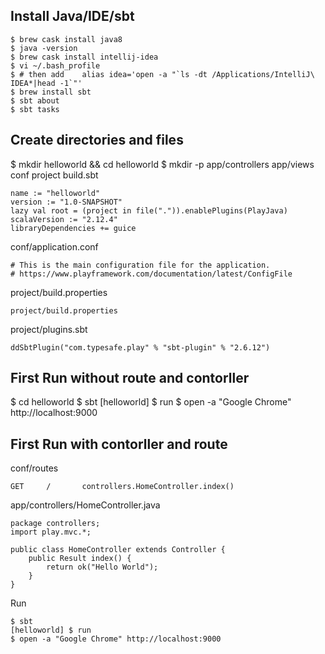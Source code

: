 
## Install Java/IDE/sbt
```
$ brew cask install java8
$ java -version
$ brew cask install intellij-idea
$ vi ~/.bash_profile
$ # then add    alias idea='open -a "`ls -dt /Applications/IntelliJ\ IDEA*|head -1`"'
$ brew install sbt
$ sbt about
$ sbt tasks
```

## Create directories and files
$ mkdir helloworld && cd helloworld
$ mkdir -p app/controllers app/views conf project
build.sbt

```
name := "helloworld"
version := "1.0-SNAPSHOT"
lazy val root = (project in file(".")).enablePlugins(PlayJava)
scalaVersion := "2.12.4"
libraryDependencies += guice
```
conf/application.conf

```
# This is the main configuration file for the application.
# https://www.playframework.com/documentation/latest/ConfigFile
```

project/build.properties
```
project/build.properties
```

project/plugins.sbt
```
ddSbtPlugin("com.typesafe.play" % "sbt-plugin" % "2.6.12")
```

## First Run without route and contorller
$ cd helloworld
$ sbt
[helloworld] $ run
$ open -a "Google Chrome" http://localhost:9000


## First Run with contorller and route
conf/routes
```
GET     /       controllers.HomeController.index()
```

app/controllers/HomeController.java
```
package controllers;
import play.mvc.*;
 
public class HomeController extends Controller {
    public Result index() {
        return ok("Hello World");
    }
}
```

Run
```
$ sbt
[helloworld] $ run
$ open -a "Google Chrome" http://localhost:9000
```
